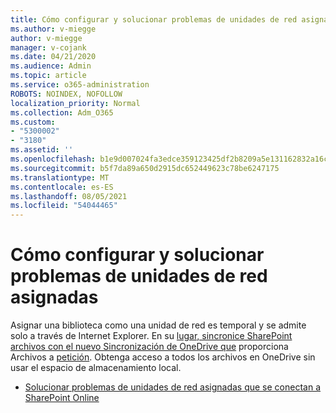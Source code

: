 ```yaml
---
title: Cómo configurar y solucionar problemas de unidades de red asignadas
ms.author: v-miegge
author: v-miegge
manager: v-cojank
ms.date: 04/21/2020
ms.audience: Admin
ms.topic: article
ms.service: o365-administration
ROBOTS: NOINDEX, NOFOLLOW
localization_priority: Normal
ms.collection: Adm_O365
ms.custom:
- "5300002"
- "3180"
ms.assetid: ''
ms.openlocfilehash: b1e9d007024fa3edce359123425df2b8209a5e131162832a16c651ff3fd6b5d3
ms.sourcegitcommit: b5f7da89a650d2915dc652449623c78be6247175
ms.translationtype: MT
ms.contentlocale: es-ES
ms.lasthandoff: 08/05/2021
ms.locfileid: "54044465"
---
```

# <a name="how-to-configure-and-troubleshoot-mapped-network-drives"></a>Cómo configurar y solucionar problemas de unidades de red asignadas

Asignar una biblioteca como una unidad de red es temporal y se admite solo a través de Internet Explorer. En su [lugar, sincronice SharePoint archivos con el nuevo Sincronización de OneDrive que](https://support.office.com/article/6de9ede8-5b6e-4503-80b2-6190f3354a88) proporciona Archivos a [petición](https://support.office.com/article/0e6860d3-d9f3-4971-b321-7092438fb38e). Obtenga acceso a todos los archivos en OneDrive sin usar el espacio de almacenamiento local.

* [Solucionar problemas de unidades de red asignadas que se conectan a SharePoint Online](https://docs.microsoft.com/sharepoint/support/administration/troubleshoot-mapped-network-drives)